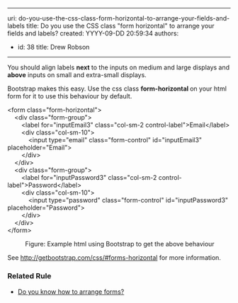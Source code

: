 

---
uri: do-you-use-the-css-class-form-horizontal-to-arrange-your-fields-and-labels
title: Do you use the CSS class "form horizontal" to arrange your fields and labels?
created: YYYY-09-DD 20:59:34
authors:
  - id: 38
    title: Drew Robson
---




<span class='intro'> <p>You should align labels <strong>next</strong> to the inputs on medium and large displays and <strong>above</strong> inputs on small and extra-small displays.</p> </span>

<p>Bootstrap makes this easy. Use the css class <strong>form-horizontal </strong>on your html form for it to use this behaviour by default.</p><dl class="code"><dt> <p>&lt;form class=&quot;form-horizontal&quot;&gt;<br>&#160;&#160;&#160; &lt;div class=&quot;form-group&quot;&gt;<br>&#160;&#160;&#160;&#160;&#160;&#160;&#160; &lt;label for=&quot;inputEmail3&quot; class=&quot;col-sm-2 control-label&quot;&gt;Email&lt;/label&gt;<br>&#160;&#160;&#160;&#160;&#160;&#160;&#160; &lt;div class=&quot;col-sm-10&quot;&gt;<br>&#160;&#160;&#160;&#160;&#160;&#160;&#160;&#160;&#160;&#160;&#160; &lt;input type=&quot;email&quot; class=&quot;form-control&quot; id=&quot;inputEmail3&quot; placeholder=&quot;Email&quot;&gt;<br>&#160;&#160;&#160;&#160;&#160;&#160;&#160; &lt;/div&gt;<br>&#160;&#160;&#160; &lt;/div&gt;<br>&#160;&#160;&#160; &lt;div class=&quot;form-group&quot;&gt;<br>&#160;&#160;&#160;&#160;&#160;&#160;&#160; &lt;label for=&quot;inputPassword3&quot; class=&quot;col-sm-2 control-label&quot;&gt;Password&lt;/label&gt;<br>&#160;&#160;&#160;&#160;&#160;&#160;&#160; &lt;div class=&quot;col-sm-10&quot;&gt;<br>&#160;&#160;&#160;&#160;&#160;&#160;&#160;&#160;&#160;&#160;&#160; &lt;input type=&quot;password&quot; class=&quot;form-control&quot; id=&quot;inputPassword3&quot; placeholder=&quot;Password&quot;&gt;<br>&#160;&#160;&#160;&#160;&#160;&#160;&#160; &lt;/div&gt;<br>&#160;&#160;&#160; &lt;/div&gt;<br>&lt;/form&gt;</p></dt><dd>Figure&#58; Example html using Bootstrap to get the above behaviour</dd></dl><p class="p6">​See <a href="http&#58;//getbootstrap.com/css/#forms-horizontal"> <span class="s7">http&#58;//getbootstrap.com/css/#forms-horizontal</span></a> for more information.</p><h3 class="ssw15-rteElement-H3">Related Rule<br></h3><div><ul><li><span style="line-height&#58;20px;"><a href="/do-you-know-how-to-arrange-forms">Do you know how to arrange forms? </a><br></span></li></ul></div>


